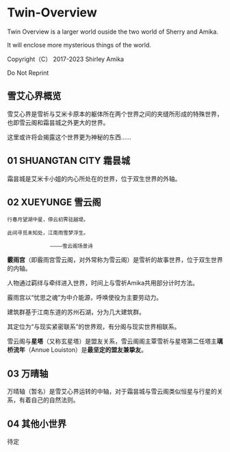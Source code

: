 # Twin-Overview

Twin Overview is a larger world ouside the two world of Sherry and Amika.

It will enclose more mysterious things of the world.

Copyright（C） 2017-2023 Shirley Amika

Do Not Reprint

## 雪艾心界概览

雪艾心界是雪祈与艾米卡原本的躯体所在两个世界之间的夹缝所形成的特殊世界，也即雪云阁和霜昙城之外更大的世界。

这里或许将会揭露这个世界更为神秘的东西……

## 01 SHUANGTAN CITY 霜昙城

霜昙城是艾米卡小姐的内心所处在的世界，位于双生世界的外轴。

## 02 XUEYUNGE 雪云阁


```
行春月望湖中星，停云初霁驻越堤。

此间寻觅未知处，江南雨雪梦浮生。

              ————雪云阁场景诗
```

**霰雨宫**（即霰雨宫雪云阁，对外常称为雪云阁）是雪祈的故事世界，位于双生世界的内轴。
  
人物通过羁绊与牵绊进入世界，时间上与雪祈Amika共用部分计时方法。
  
霰雨宫以“忧思之魂”为中介能源，呼唤使役为主要劳动力。
  
建筑群基于江南东道的苏州石湖，分为几大建筑群。
  
其定位为“与现实紧密联系”的世界观，有分阁与现实世界相联系。

雪云阁与**星塔**（又称玄星塔）是盟友关系，雪云阁阁主覃雪祈与星塔第二任塔主**璃桥流年**（Annue Louiston）是**最坚定的盟友兼挚友**。

## 03 万晴轴

万晴轴（暂名）是雪艾心界运转的中轴，对于霜昙城与雪云阁类似恒星与行星的关系，有着自己的自然法则。

## 04 其他小世界

待定